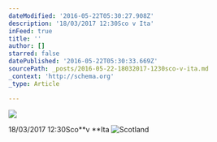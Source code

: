 ```yaml
---
dateModified: '2016-05-22T05:30:27.908Z'
description: '18/03/2017 12:30Sco v Ita'
inFeed: true
title: ''
author: []
starred: false
datePublished: '2016-05-22T05:30:33.669Z'
sourcePath: _posts/2016-05-22-18032017-1230sco-v-ita.md
_context: 'http://schema.org'
_type: Article

---
```

![](https://the-grid-user-content.s3-us-west-2.amazonaws.com/91eed9e9-db8a-47ac-97fa-06071d009124.jpg)

18/03/2017 12:30Sco**v **Ita
![Scotland](http://cdn.soticservers.net/tools/images/teams/logos/50x50/127.png)